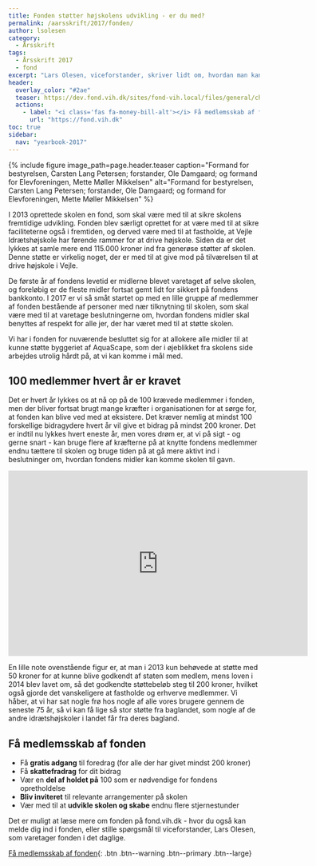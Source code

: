 ```yaml
---
title: Fonden støtter højskolens udvikling - er du med?
permalink: /aarsskrift/2017/fonden/
author: lsolesen
category:
  - Årsskrift
tags:
  - Årsskrift 2017
  - fond
excerpt: "Lars Olesen, viceforstander, skriver lidt om, hvordan man kan vise sin støtte til skolen gennem fonden, så Vejle Idrætshøjskole kan leve op til sin vision - at blive den bedste i Danmark."
header:
  overlay_color: "#2ae"
  teaser: https://dev.fond.vih.dk/sites/fond-vih.local/files/general/cheferne.jpg
  actions:
    - label: "<i class='fas fa-money-bill-alt'></i> Få medlemsskab af fonden"
      url: "https://fond.vih.dk" 
toc: true
sidebar:
  nav: "yearbook-2017"
---
```


{% include figure image_path=page.header.teaser caption="Formand for bestyrelsen, Carsten Lang Petersen; forstander, Ole Damgaard; og formand for Elevforeningen, Mette Møller Mikkelsen" alt="Formand for bestyrelsen, Carsten Lang Petersen; forstander, Ole Damgaard; og formand for Elevforeningen, Mette Møller Mikkelsen" %}

I 2013 oprettede skolen en fond, som skal være med til at sikre skolens fremtidige udvikling. Fonden blev særligt oprettet for at være med til at sikre faciliteterne også i fremtiden, og derved være med til at fastholde, at Vejle Idrætshøjskole har førende rammer for at drive højskole. Siden da er det lykkes at samle mere end 115.000 kroner ind fra generøse støtter af skolen. Denne støtte er virkelig noget, der er med til at give mod på tilværelsen til at drive højskole i Vejle.

De første år af fondens levetid er midlerne blevet varetaget af selve skolen, og foreløbig er de fleste midler fortsat gemt lidt for sikkert på fondens bankkonto. I 2017 er vi så småt startet op med en lille gruppe af medlemmer af fonden bestående af personer med nær tilknytning til skolen, som skal være med til at varetage beslutningerne om, hvordan fondens midler skal benyttes af respekt for alle jer, der har været med til at støtte skolen.

Vi har i fonden for nuværende besluttet sig for at allokere alle midler til at kunne støtte byggeriet af AquaScape, som der i øjeblikket fra skolens side arbejdes utrolig hårdt på, at vi kan komme i mål med.

## 100 medlemmer hvert år er kravet

Det er hvert år lykkes os at nå op på de 100 krævede medlemmer i fonden, men der bliver fortsat brugt mange kræfter i organisationen for at sørge for, at fonden kan blive ved med at eksistere. Det kræver nemlig at mindst 100 forskellige bidragydere hvert år vil give et bidrag på mindst 200 kroner. Det er indtil nu lykkes hvert eneste år, men vores drøm er, at vi på sigt - og gerne snart - kan bruge flere af kræfterne på at knytte fondens medlemmer endnu tættere til skolen og bruge tiden på at gå mere aktivt ind i beslutninger om, hvordan fondens midler kan komme skolen til gavn.

<iframe width="600" height="371" seamless frameborder="0" scrolling="no" src="https://docs.google.com/spreadsheets/d/e/2PACX-1vRR-yL0ugRZAoMuNcwDfJRXJUDaOUWQ9Xk1rjCY92RWZBaFvAa-ENKtSEXG3pgPx5w_woh15fCez9xU/pubchart?oid=321783700&amp;format=interactive"></iframe>

En lille note ovenstående figur er, at man i 2013 kun behøvede at støtte med 50 kroner for at kunne blive godkendt af staten som medlem, mens loven i 2014 blev lavet om, så det godkendte støttebeløb steg til 200 kroner, hvilket også gjorde det vanskeligere at fastholde og erhverve medlemmer. Vi håber, at vi har sat nogle frø hos nogle af alle vores brugere gennem de seneste 75 år, så vi kan få lige så stor støtte fra baglandet, som nogle af de andre idrætshøjskoler i landet får fra deres bagland.

## Få medlemsskab af fonden

- Få **gratis adgang** til foredrag (for alle der har givet mindst 200 kroner)
- Få **skattefradrag** for dit bidrag
- Vær en **del af holdet på** 100 som er nødvendige for fondens opretholdelse
- **Bliv inviteret** til relevante arrangementer på skolen
- Vær med til at **udvikle skolen og skabe** endnu flere stjernestunder

Det er muligt at læse mere om fonden på fond.vih.dk - hvor du også kan melde dig ind i fonden, eller stille spørgsmål til viceforstander, Lars Olesen, som varetager fonden i det daglige.

[<i class='fas fa-money-bill-alt'></i> Få medlemsskab af fonden](https://fond.vih.dk){: .btn .btn--warning .btn--primary .btn--large}
